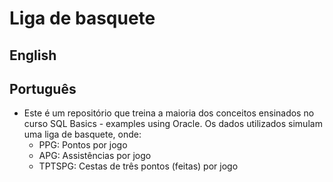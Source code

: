 # Liga de basquete
## English

## Português
- Este é um repositório que treina a maioria dos conceitos ensinados no curso SQL Basics - examples using Oracle. Os dados utilizados simulam uma liga de basquete, onde:
    - PPG: Pontos por jogo
    - APG: Assistências por jogo
    - TPTSPG: Cestas de três pontos (feitas) por jogo